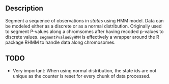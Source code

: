 ## Description

Segment a sequence of observations in *states* using HMM model. Data can be modeled either as a discrete or as a normal distribution. 
Originally used to segment P-values along a chromsomes after having recoded p-values to discrete values. 
`segmentPvalueByHMM` is effectively a wrapper around the R package RHMM to handle data along chromosomes. 

## TODO

* Very important: When using normal distribution, the state ids are not unique as the counter is reset for every chunk of data 
processed.
